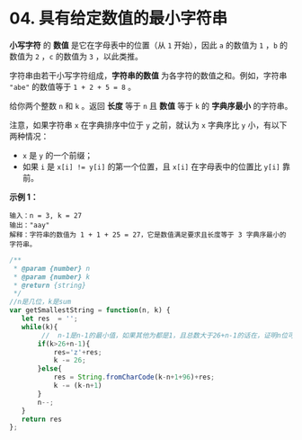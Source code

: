 # 04. 具有给定数值的最小字符串

**小写字符** 的 **数值** 是它在字母表中的位置（从 `1` 开始），因此 `a` 的数值为 `1` ，`b` 的数值为 `2` ，`c` 的数值为 `3` ，以此类推。

字符串由若干小写字符组成，**字符串的数值** 为各字符的数值之和。例如，字符串 `"abe"` 的数值等于 `1 + 2 + 5 = 8` 。

给你两个整数 `n` 和 `k` 。返回 **长度** 等于 `n` 且 **数值** 等于 `k` 的 **字典序最小** 的字符串。

注意，如果字符串 `x` 在字典排序中位于 `y` 之前，就认为 `x` 字典序比 `y` 小，有以下两种情况：

* `x` 是 `y` 的一个前缀；
* 如果 `i` 是 `x[i] != y[i]` 的第一个位置，且 `x[i]` 在字母表中的位置比 `y[i]` 靠前。

**示例 1：**

```
输入：n = 3, k = 27
输出："aay"
解释：字符串的数值为 1 + 1 + 25 = 27，它是数值满足要求且长度等于 3 字典序最小的字符串。
```

```javascript
/**
 * @param {number} n
 * @param {number} k
 * @return {string}
 */
//n是几位，k是sum
var getSmallestString = function(n, k) {
   let res  = '';
   while(k){
        //  n-1是n-1的最小值，如果其他为都是1，且总数大于26+n-1的话在，证明n位可以取1
       if(k>26+n-1){
           res='z'+res;
           k -= 26;
       }else{
           res = String.fromCharCode(k-n+1+96)+res;
           k -= (k-n+1)
       }
       n--;
   }
   return res
};

```
